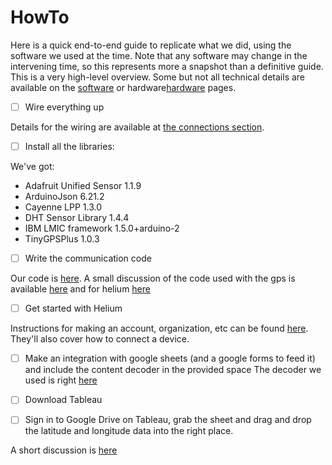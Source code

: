 # HowTo
Here is a quick end-to-end guide to replicate what we did, using the software we used at the time. Note that any software may change in the intervening time, so this represents more a snapshot than a definitive guide. This is a very high-level overview. Some but not all technical details are available on the [software](software.md) or hardware[hardware](hardware.md) pages.

-[ ] Wire everything up

Details for the wiring are available at [the connections section](hardware.md#connecting-everything). 

-[ ] Install all the libraries:

We've got:
* Adafruit Unified Sensor 1.1.9
* ArduinoJson 6.21.2
* Cayenne LPP 1.3.0
* DHT Sensor Library 1.4.4
* IBM LMIC framework 1.5.0+arduino-2
* TinyGPSPlus 1.0.3

-[ ] Write the communication code

Our code is [here](https://github.com/ArturoAmaya/CSE145-CatTracker/blob/main/final_project.ino). A small discussion of the code used with the gps is available [here](software.md#gps) and for helium [here](software.md#feather-to-helium)

-[ ] Get started with Helium

Instructions for making an account, organization, etc can be found [here](https://docs.helium.com/use-the-network/console/quickstart). They'll also cover how to connect a device.

-[ ] Make an integration with google sheets (and a google forms to feed it) and include the content decoder in the provided space
The decoder we used is right [here](software.md#helium-to-sheets-to-tableau)

-[ ] Download Tableau
-[ ] Sign in to Google Drive on Tableau, grab the sheet and drag and drop the latitude and longitude data into the right place.

A short discussion is [here](software.md#tableau-and-plotting)
